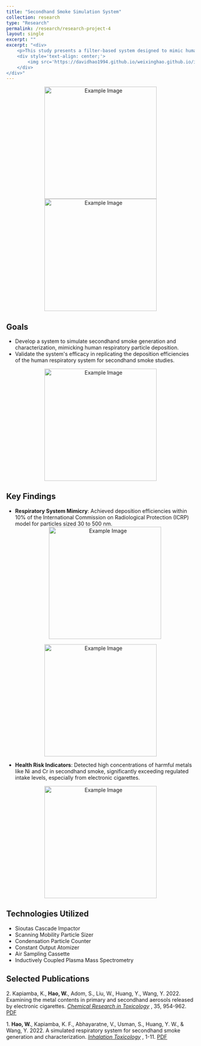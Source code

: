 ```yaml
---
title: "Secondhand Smoke Simulation System"
collection: research
type: "Research"
permalink: /research/research-project-4
layout: single
excerpt: ""
excerpt: "<div>
    <p>This study presents a filter-based system designed to mimic human respiratory deposition of secondhand smoke, offering an alternative for research without human subjects. Through the comparison of deposition efficiencies with the ICRP model and analysis of harmful metal concentrations in secondhand smoke, the system proves effective for simulating smoke exposure. It provides a straightforward, repeatable, and controllable method for studying the health impacts of secondhand smoke.</p>
    <div style='text-align: center;'>
        <img src='https://davidhao1994.github.io/weixinghao.github.io/images/research-project-4.jpg' alt='Example Image' width='400' />
    </div>
</div>"
---
```

<div style="text-align: center;">
    <img src="https://davidhao1994.github.io/weixinghao.github.io/images/research-project-4-background-1.jpg" alt="Example Image" width="300" />
</div>
<div style="text-align: center;">
    <img src="https://davidhao1994.github.io/weixinghao.github.io/images/research-project-4-background-2.jpg" alt="Example Image" width="300" />
</div>

## Goals
- Develop a system to simulate secondhand smoke generation and characterization, mimicking human respiratory particle deposition.
- Validate the system's efficacy in replicating the deposition efficiencies of the human respiratory system for secondhand smoke studies.
<div style="text-align: center;">
    <img src="https://davidhao1994.github.io/weixinghao.github.io/images/research-project-4-goal.jpg" alt="Example Image" width="300" />
</div>

## Key Findings
- **Respiratory System Mimicry**: Achieved deposition efficiencies within 10% of the International Commission on Radiological Protection (ICRP) model for particles sized 30 to 500 nm.
  <div style="text-align: center;">
    <img src="https://davidhao1994.github.io/weixinghao.github.io/images/research-project-4-agree.jpg" alt="Example Image" width="300" />
</div>
<div style="text-align: center;">
    <img src="https://davidhao1994.github.io/weixinghao.github.io/images/research-project-4-compare.jpg" alt="Example Image" width="300" />
</div>

- **Health Risk Indicators**: Detected high concentrations of harmful metals like Ni and Cr in secondhand smoke, significantly exceeding regulated intake levels, especially from electronic cigarettes.
<div style="text-align: center;">
    <img src="https://davidhao1994.github.io/weixinghao.github.io/images/research-project-4-metal.jpg" alt="Example Image" width="300" />
</div>

## Technologies Utilized
- Sioutas Cascade Impactor
- Scanning Mobility Particle Sizer
- Condensation Particle Counter
- Constant Output Atomizer
- Air Sampling Cassette
- Inductively Coupled Plasma Mass Spectrometry

## Selected Publications
2\. Kapiamba, K., **Hao, W.**, Adom, S., Liu, W., Huang, Y., Wang, Y. 2022. Examining the metal contents in primary and secondhand aerosols released by electronic cigarettes. [*Chemical Research in Toxicology*](https://pubs.acs.org/doi/10.1021/acs.chemrestox.1c00411) , 35, 954-962. [PDF](https://davidhao1994.github.io/weixinghao.github.io/files/Publication_6.pdf)

1\. **Hao, W.**, Kapiamba, K. F., Abhayaratne, V., Usman, S., Huang, Y. W., & Wang, Y. 2022. A simulated respiratory system for secondhand smoke generation and characterization. [*Inhalation Toxicology*](https://www.tandfonline.com/doi/abs/10.1080/08958378.2022.2075493?journalCode=iiht20) , 1-11. [PDF](https://davidhao1994.github.io/weixinghao.github.io/files/Publication_5.pdf)
